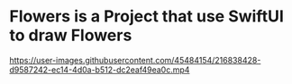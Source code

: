 # Flowers is a Project that use SwiftUI to draw Flowers

https://user-images.githubusercontent.com/45484154/216838428-d9587242-ec14-4d0a-b512-dc2eaf49ea0c.mp4

